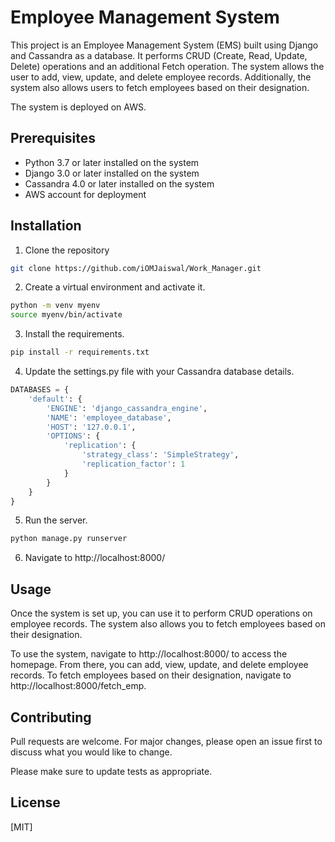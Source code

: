 # Employee Management System

This project is an Employee Management System (EMS) built using Django and Cassandra as a database. It performs CRUD (Create, Read, Update, Delete) operations and an additional Fetch operation. The system allows the user to add, view, update, and delete employee records. Additionally, the system also allows users to fetch employees based on their designation.

The system is deployed on AWS.
## Prerequisites

* Python 3.7 or later installed on the system
* Django 3.0 or later installed on the system
* Cassandra 4.0 or later installed on the system
* AWS account for deployment

## Installation

1. Clone the repository

```bash
git clone https://github.com/iOMJaiswal/Work_Manager.git
```

2. Create a virtual environment and activate it.

```bash
python -m venv myenv
source myenv/bin/activate
```

3. Install the requirements.

```bash
pip install -r requirements.txt
```
4. Update the settings.py file with your Cassandra database details.

```python
DATABASES = {
    'default': {
        'ENGINE': 'django_cassandra_engine',
        'NAME': 'employee_database',
        'HOST': '127.0.0.1',
        'OPTIONS': {
            'replication': {
                'strategy_class': 'SimpleStrategy',
                'replication_factor': 1
            }
        }
    }
}
```
5. Run the server.

```bash
python manage.py runserver
```

6. Navigate to http://localhost:8000/

## Usage

Once the system is set up, you can use it to perform CRUD operations on employee records. The system also allows you to fetch employees based on their designation.

To use the system, navigate to http://localhost:8000/ to access the homepage. From there, you can add, view, update, and delete employee records. To fetch employees based on their designation, navigate to http://localhost:8000/fetch_emp.

## Contributing

Pull requests are welcome. For major changes, please open an issue first
to discuss what you would like to change.

Please make sure to update tests as appropriate.

## License

[MIT]
